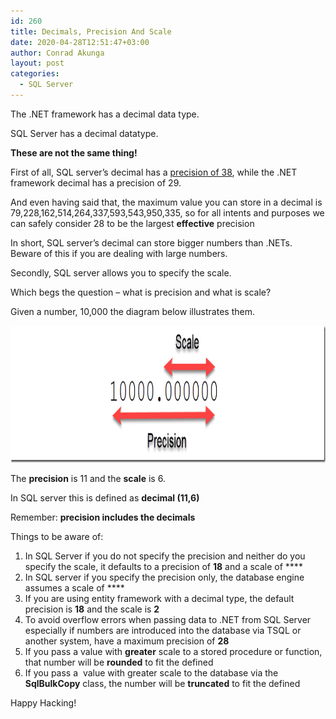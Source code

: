 ```yaml
---
id: 260
title: Decimals, Precision And Scale
date: 2020-04-28T12:51:47+03:00
author: Conrad Akunga
layout: post
categories:
  - SQL Server
---
```

The .NET framework has a decimal data type.

SQL Server has a decimal datatype.

**These are not the same thing!**

First of all, SQL server’s decimal has a [precision of 38](https://docs.microsoft.com/en-us/sql/t-sql/data-types/decimal-and-numeric-transact-sql?view=sql-server-ver15), while the .NET framework decimal has a precision of 29.

And even having said that, the maximum value you can store in a decimal is 79,228,162,514,264,337,593,543,950,335, so for all intents and purposes we can safely consider 28 to be the largest **effective** precision

In short, SQL server’s decimal can store bigger numbers than .NETs. Beware of this if you are dealing with large numbers.

Secondly, SQL server allows you to specify the scale.

Which begs the question – what is precision and what is scale?

Given a number, 10,000 the diagram below illustrates them.

[<img style="display: inline; background-image: none;" title="Scale 1" src="../images/2020/04/Scale-1_thumb.png" alt="Scale 1" width="1039" height="219" border="0" />](../images/2020/04/Scale-1.png)

The **precision** is 11 and the **scale** is 6.

In SQL server this is defined as **decimal (11,6)**

Remember: **precision includes the decimals**

Things to be aware of:

  1. In SQL Server if you do not specify the precision and neither do you specify the scale, it defaults to a precision of **18** and a scale of ****
  2. In SQL server if you specify the precision only, the database engine assumes a scale of ****
  3. If you are using entity framework with a decimal type, the default precision is **18** and the scale is **2**
  4. To avoid overflow errors when passing data to .NET from SQL Server especially if numbers are introduced into the database via TSQL or another system, have a maximum precision of **28**
  5. If you pass a value with **greater** scale to a stored procedure or function, that number will be **rounded** to fit the defined
  6. If you pass a  value with greater scale to the database via the **SqlBulkCopy** class, the number will be **truncated** to fit the defined
  
Happy Hacking!